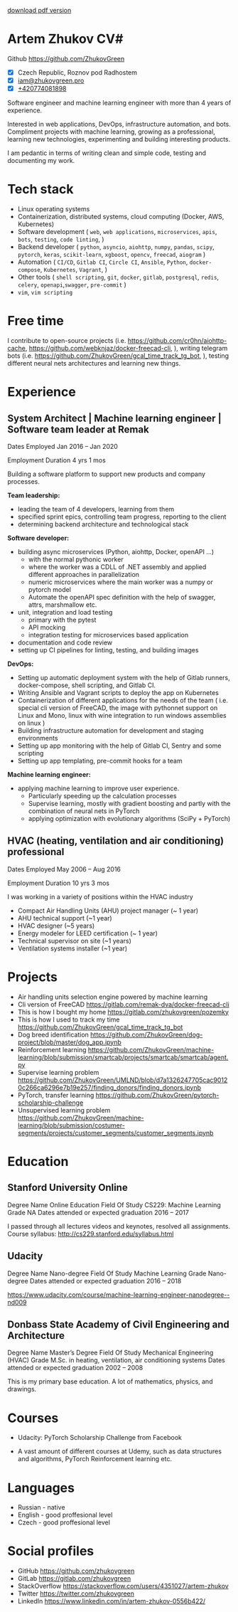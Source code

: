 [download pdf version](https://github.com/ZhukovGreen/CV/raw/master/docs/artem_cv.md.pdf)
# Artem Zhukov CV#

Github <https://github.com/ZhukovGreen>

- [X] Czech Republic, Roznov pod Radhostem
- [X] [iam@zhukovgreen.pro](mailto:iam@zhukovgreen.pro)
- [X] [+420774081898](tel:+420774081898)

Software engineer and machine learning engineer with more than 4 years of 
experience.

Interested in web applications, DevOps, infrastructure automation, and 
bots. Compliment projects with machine learning, growing as a professional,
learning new technologies, experimenting and building interesting products.

I am pedantic in terms of writing clean and simple code, 
testing and documenting my work.

# Tech stack

- Linux operating systems
- Containerization, distributed systems, cloud computing (Docker, AWS, 
Kubernetes)
- Software development (
    `web`, `web applications`, `microservices`, `apis`, `bots`,
    `testing`, `code linting`,
)
- Backend developer (
    `python`, `asyncio`, `aiohttp`, `numpy`, `pandas`, `scipy`, `pytorch`, 
    `keras`, `scikit-learn`, `xgboost`, `opencv`, `freecad`, `aiogram`
)
- Automation (
    `CI/CD`, `Gitlab CI`, `Circle CI`, `Ansible`, `Python`, `docker-compose`,
    `Kubernetes`, `Vagrant`,
)
- Other tools (
    `shell scripting`, `git`, `docker`, `gitlab`, `postgresql`, `redis`, 
    `celery`, `openapi`,`swagger`, `pre-commit`
)
- `vim`, `vim scripting`

# Free time

I contribute to open-source projects (i.e. 
    <https://github.com/cr0hn/aiohttp-cache>, 
    <https://github.com/webknjaz/docker-freecad-cli>,
), writing telegram bots (i.e. 
    <https://github.com/ZhukovGreen/gcal_time_track_tg_bot>,
), testing different neural nets architectures and learning new things. 

# Experience

## System Architect | Machine learning engineer | Software team leader at Remak

Dates Employed Jan 2016 – Jan 2020

Employment Duration 4 yrs 1 mos

Building a software platform to support new products and company processes.


**Team leadership:**
- leading the team of 4 developers, learning from them
- specified sprint epics, controlling team progress, reporting to the client
- determining backend architecture and technological stack

**Software developer:**
- building async microservices (Python, aiohttp, Docker, openAPI ...)
    - with the normal pythonic worker
    - where the worker was a CDLL of .NET assembly and applied 
    different approaches in parallelization
    - numeric microservices where the main worker was a numpy or pytorch model
    - Automate the openAPI spec definition with the help of swagger, attrs, 
    marshmallow etc.
- unit, integration and load testing
    - primary with the pytest
    - API mocking
    - integration testing for microservices based application
- documentation and code review
- setting up CI pipelines for linting, testing, and building images

**DevOps:**
- Setting up automatic deployment system with the help of Gitlab runners,
docker-compose, shell scripting, and Gitlab CI.
- Writing Ansible and Vagrant scripts to deploy the app on Kubernetes
- Containerization of different applications for the needs of the team (
    i.e. special cli version of FreeCAD, the image with pythonnet support on
    Linux and Mono, linux with wine integration to run windows assemblies on 
    linux
)
- Building infrastructure automation for development and staging environments
- Setting up app monitoring with the help of Gitlab CI, Sentry and some scripting
- Setting up app templating, pre-commit hooks for a team

**Machine learning engineer:**
- applying machine learning to improve user experience. 
    - Particularly speeding up the calculation processes
    - Supervise learning, mostly with gradient boosting and partly with the 
    combination of neural nets in PyTorch
    - applying optimization with evolutionary algorithms (SciPy + PyTorch)

## HVAC (heating, ventilation and air conditioning) professional

Dates Employed May 2006 – Aug 2016

Employment Duration 10 yrs 3 mos

I was working in a variety of positions within the HVAC industry
- Compact Air Handling Units (AHU) project manager (~ 1 year)
- AHU technical support (~1 year)
- HVAC designer (~5 years)
- Energy modeler for LEED certification (~ 1 year)
- Technical supervisor on site (~1 years)
- Ventilation systems installer (~1 year)

# Projects 
- Air handling units selection engine powered by machine learning
- Cli version of FreeCAD
    <https://gitlab.com/remak-dva/docker-freecad-cli>
- This is how I bought  my home
    <https://gitlab.com/zhukovgreen/pozemky>
- This is how I used to track my time
    <https://github.com/ZhukovGreen/gcal_time_track_tg_bot>
- Dog breed identification 
    <https://github.com/ZhukovGreen/dog-project/blob/master/dog_app.ipynb>
- Reinforcement learning 
    <https://github.com/ZhukovGreen/machine-learning/blob/submission/smartcab/projects/smartcab/smartcab/agent.py>
- Supervise learning problem
    <https://github.com/ZhukovGreen/UMLND/blob/d7a1326247705cac90120c266ca6296e7b19e257/finding_donors/finding_donors.ipynb>
- PyTorch, transfer learning
    <https://github.com/ZhukovGreen/pytorch-scholarship-challenge>
- Unsupervised learning problem
    <https://github.com/ZhukovGreen/machine-learning/blob/submission/costumer-segments/projects/customer_segments/customer_segments.ipynb>

# Education

## Stanford University Online

Degree Name Online Education
Field Of Study CS229: Machine Learning
Grade NA
Dates attended or expected graduation 2016 – 2017

I passed through all lectures videos and keynotes, resolved all assignments.
Course syllabus: <http://cs229.stanford.edu/syllabus.html>

## Udacity

Degree Name Nano-degree
Field Of Study Machine Learning
Grade Nano-degree
Dates attended or expected graduation 2016 – 2018

<https://www.udacity.com/course/machine-learning-engineer-nanodegree--nd009>


## Donbass State Academy of Civil Engineering and Architecture

Degree Name Master’s Degree
Field Of Study Mechanical Engineering (HVAC)
Grade M.Sc. in heating, ventilation, air conditioning systems
Dates attended or expected graduation 2002 – 2008

This is my primary base education. A lot of mathematics, physics, and drawings.


# Courses

- Udacity: PyTorch Scholarship Challenge from Facebook

- A vast amount of different courses at Udemy, such as data structures and 
algorithms, PyTorch Reinforcement learning etc.

# Languages
- Russian - native
- English - good proffesional level
- Czech - good proffesional level

# Social profiles
- GitHub <https://github.com/zhukovgreen>
- GitLab <https://gitlab.com/zhukovgreen>
- StackOverflow <https://stackoverflow.com/users/4351027/artem-zhukov>
- Twitter <https://twitter.com/zhukovgreen>
- LinkedIn <https://www.linkedin.com/in/artem-zhukov-0556b422/>
